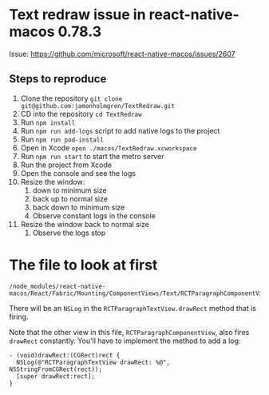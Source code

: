 # Text redraw issue in react-native-macos 0.78.3

Issue: https://github.com/microsoft/react-native-macos/issues/2607

## Steps to reproduce

1. Clone the repository `git clone git@github.com:jamonholmgren/TextRedraw.git`
2. CD into the repository `cd TextRedraw`
3. Run `npm install`
4. Run `npm run add-logs` script to add native logs to the project
5. Run `npm run pod-install`
6. Open in Xcode `open ./macos/TextRedraw.xcworkspace`
7. Run `npm run start` to start the metro server
8. Run the project from Xcode
9. Open the console and see the logs
10. Resize the window:
    1. down to minimum size
    2. back up to normal size
    3. back down to minimum size
    4. Observe constant logs in the console
11. Resize the window back to normal size
    1. Observe the logs stop

# The file to look at first

```
/node_modules/react-native-macos/React/Fabric/Mounting/ComponentViews/Text/RCTParagraphComponentView.mm
```

There will be an `NSLog` in the `RCTParagraphTextView.drawRect` method that is firing.

Note that the other view in this file, `RCTParagraphComponentView`, also fires `drawRect` constantly. You'll have to implement the method to add a log:

```objc
- (void)drawRect:(CGRect)rect {
  NSLog(@"RCTParagraphTextView drawRect: %@", NSStringFromCGRect(rect));
  [super drawRect:rect];
}
```
